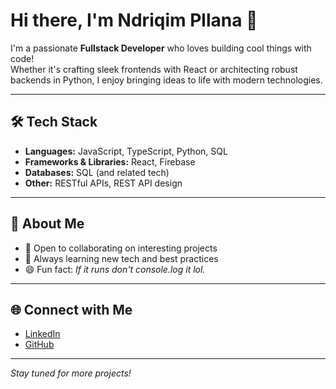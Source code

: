 # Hi there, I'm Ndriqim Pllana 👋

I'm a passionate **Fullstack Developer** who loves building cool things with code!  
Whether it's crafting sleek frontends with React or architecting robust backends in Python, I enjoy bringing ideas to life with modern technologies.

---

## 🛠️ Tech Stack
- **Languages:** JavaScript, TypeScript, Python, SQL
- **Frameworks & Libraries:** React, Firebase
- **Databases:** SQL (and related tech)
- **Other:** RESTful APIs, REST API design

---

## 🚀 About Me

- 🤝 Open to collaborating on interesting projects
- 🧠 Always learning new tech and best practices
- 😄 Fun fact: *If it runs don't console.log it lol.*

---

## 🌐 Connect with Me

- [LinkedIn](https://www.linkedin.com/in/ndricim-pllana/)
- [GitHub](https://github.com/ndriqimpllana)

---

*Stay tuned for more projects!*
